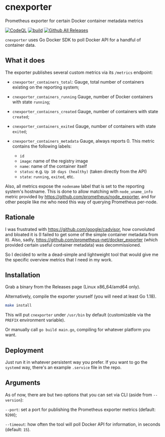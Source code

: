 # cnexporter
Prometheus exporter for certain Docker container metadata metrics

[![CodeQL](https://github.com/corvus-migratorius/cnexporter/actions/workflows/github-code-scanning/codeql/badge.svg)](https://github.com/corvus-migratorius/cnexporter/actions/workflows/github-code-scanning/codeql)
[![build](https://github.com/corvus-migratorius/cnexporter/actions/workflows/go.yml/badge.svg)](https://github.com/corvus-migratorius/cnexporter/actions/workflows/go.yml)
[![Github All Releases](https://img.shields.io/github/downloads/corvus-migratorius/cnexporter/total.svg)]()

`cnexporter` uses Go Docker SDK to poll Docker API for a handful of container data.


## What it does

The exporter publishes several custom metrics via its `/metrics` endpoint:

- `cnexporter_containers_total`: Gauge, total number of containers existing on the reporting system;
- `cnexporter_containers_running` Gauge, number of Docker containers with state `running`;
- `cnexporter_containers_created` Gauge, number of containers with state `created`;
- `cnexporter_containers_exited` Gauge, number of containers with state `exited`;

- `cnexporter_containers_metadata` Gauge, always reports 0. This metric contains the following labels:
  - `id`
  - `image`: name of the registry image
  - `name`: name of the container itself
  - `status`: e.g. `Up 10 days (healthy)` (taken directly from the API)
  - `state`: `running`, `exited`, etc.
  
Also, all metrics expose the `nodename` label that is set to the reporting system's hostname. This is done to allow matching with `node_uname_info` metric provided by https://github.com/prometheus/node_exporter, and for other people like me who need this way of querying Prometheus per-node.


## Rationale

I was frustrated with https://github.com/google/cadvisor, how convoluted and bloated it is (I failed to get some of the simple container metadata from it). Also, sadly, https://github.com/prometheus-net/docker_exporter (which provided certain useful container metadata) was decommissioned.

So I decided to write a dead-simple and lightweight tool that would give me the specific overview metrics that I need in my work.


## Installation

Grab a binary from the Releases page (Linux x86_64/amd64 only).

Alternatively, compile the exporter yourself (you will need at least Go 1.18).

```bash
make install
```

This will put `cnexporter` under `/usr/bin` by default (customizable via the `PREFIX` environment variable).

Or manually call `go build main.go`, compiling for whatever platform you want.


## Deployment

Just run it in whatever persistent way you prefer. If you want to go the `systemd` way, there's an example `.service` file in the repo.


## Arguments

As of now, there are but two options that you can set via CLI (aside from `--version`):

`--port`: set a port for publishing the Prometheus exporter metrics (default: `9200`);

`--timeout`: how often the tool will poll Docker API for information, in seconds (default: `15`).